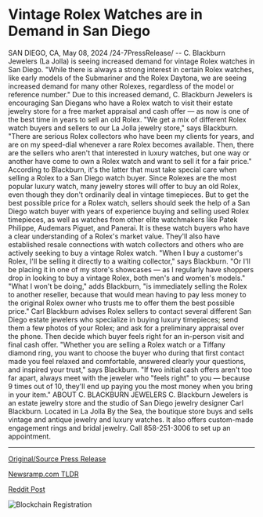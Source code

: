 # Vintage Rolex Watches are in Demand in San Diego

SAN DIEGO, CA, May 08, 2024 /24-7PressRelease/ -- C. Blackburn Jewelers (La Jolla) is seeing increased demand for vintage Rolex watches in San Diego. "While there is always a strong interest in certain Rolex watches, like early models of the Submariner and the Rolex Daytona, we are seeing increased demand for many other Rolexes, regardless of the model or reference number."  Due to this increased demand, C. Blackburn Jewelers is encouraging San Diegans who have a Rolex watch to visit their estate jewelry store for a free market appraisal and cash offer — as now is one of the best time in years to sell an old Rolex.  "We get a mix of different Rolex watch buyers and sellers to our La Jolla jewelry store," says Blackburn. "There are serious Rolex collectors who have been my clients for years, and are on my speed-dial whenever a rare Rolex becomes available. Then, there are the sellers who aren't that interested in luxury watches, but one way or another have come to own a Rolex watch and want to sell it for a fair price."  According to Blackburn, it's the latter that must take special care when selling a Rolex to a San Diego watch buyer. Since Rolexes are the most popular luxury watch, many jewelry stores will offer to buy an old Rolex, even though they don't ordinarily deal in vintage timepieces.   But to get the best possible price for a Rolex watch, sellers should seek the help of a San Diego watch buyer with years of experience buying and selling used Rolex timepieces, as well as watches from other elite watchmakers like Patek Philippe, Audemars Piguet, and Panerai.  It is these watch buyers who have a clear understanding of a Rolex's market value. They'll also have established resale connections with watch collectors and others who are actively seeking to buy a vintage Rolex watch.   "When I buy a customer's Rolex, I'll be selling it directly to a waiting collector," says Blackburn. "Or I'll be placing it in one of my store's showcases — as I regularly have shoppers drop in looking to buy a vintage Rolex, both men's and women's models."  "What I won't be doing," adds Blackburn, "is immediately selling the Rolex to another reseller, because that would mean having to pay less money to the original Rolex owner who trusts me to offer them the best possible price."  Carl Blackburn advises Rolex sellers to contact several different San Diego estate jewelers who specialize in buying luxury timepieces; send them a few photos of your Rolex; and ask for a preliminary appraisal over the phone. Then decide which buyer feels right for an in-person visit and final cash offer.  "Whether you are selling a Rolex watch or a Tiffany diamond ring, you want to choose the buyer who during that first contact made you feel relaxed and comfortable, answered clearly your questions, and inspired your trust," says Blackburn.   "If two initial cash offers aren't too far apart, always meet with the jeweler who "feels right" to you — because 9 times out of 10, they'll end up paying you the most money when you bring in your item."  ABOUT C. BLACKBURN JEWELERS  C. Blackburn Jewelers is an estate jewelry store and the studio of San Diego jewelry designer Carl Blackburn. Located in La Jolla By the Sea, the boutique store buys and sells vintage and antique jewelry and luxury watches. It also offers custom-made engagement rings and bridal jewelry. Call 858-251-3006 to set up an appointment. 

---

[Original/Source Press Release](https://newlive.24-7pressrelease.com/press-release/510701/vintage-rolex-watches-are-in-demand-in-san-diego)
                    

[Newsramp.com TLDR](https://newsramp.com/curated-news/vintage-rolex-watches-in-high-demand-in-san-diego/26e16e431c2f5c65463cbefca0a70cc1) 

 



[Reddit Post](https://www.reddit.com/r/newsramp/comments/1cpq6oa/vintage_rolex_watches_in_high_demand_in_san_diego/) 



![Blockchain Registration](https://cdn.newsramp.app/24-7PressRelease/qrcode/245/11/maskKVS9.webp)